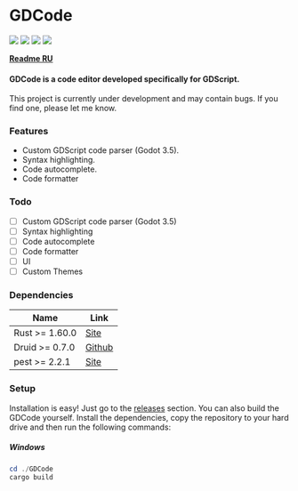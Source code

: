 # GDCode

![](https://img.shields.io/github/stars/megaredb/GDEditor.svg) ![](https://img.shields.io/github/tag/megaredb/GDEditor.svg) ![](https://img.shields.io/github/release/megaredb/GDEditor.svg) ![](https://img.shields.io/github/issues/megaredb/GDEditor.svg)

**[Readme RU](https://github.com/megaredb/GDEditor/blob/master/README_RU.md)**

#### GDCode is a code editor developed specifically for GDScript.
This project is currently under development and may contain bugs.
If you find one, please let me know.

### Features

- Custom GDScript code parser (Godot 3.5).
- Syntax highlighting.
- Code autocomplete.
- Code formatter

### Todo

- [ ] Custom GDScript code parser (Godot 3.5)
- [ ] Syntax highlighting
- [ ] Code autocomplete
- [ ] Code formatter
- [ ] UI
- [ ] Custom Themes

### Dependencies

| Name  | Link |
| ------------- | ------------- |
| Rust >= 1.60.0 | [Site](https://www.rust-lang.org/) |
| Druid >= 0.7.0 | [Github](https://github.com/linebender/druid) |
| pest >= 2.2.1 | [Site](https://pest.rs) |

### Setup

Installation is easy! Just go to the [releases](https://github.com/megaredb/GDEditor/releases) section.
You can also build the GDCode yourself. Install the dependencies, copy the repository to your hard drive and then run the following commands:

##### Windows

```powershell
cd ./GDCode
cargo build
```
